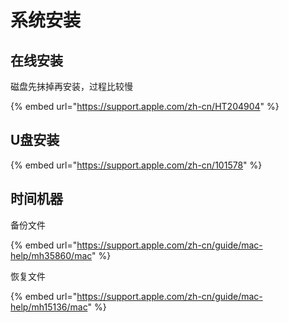 # 系统安装

## 在线安装

磁盘先抹掉再安装，过程比较慢

{% embed url="https://support.apple.com/zh-cn/HT204904" %}

## U盘安装

{% embed url="https://support.apple.com/zh-cn/101578" %}

## 时间机器

备份文件

{% embed url="https://support.apple.com/zh-cn/guide/mac-help/mh35860/mac" %}

恢复文件

{% embed url="https://support.apple.com/zh-cn/guide/mac-help/mh15136/mac" %}
